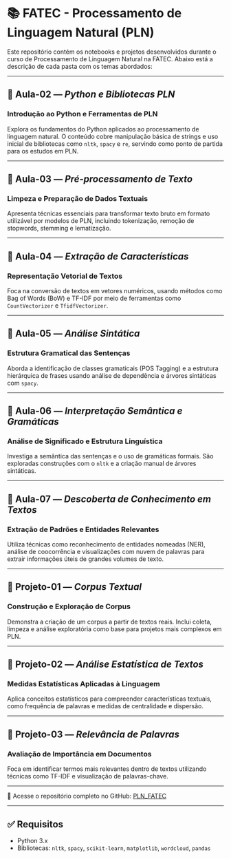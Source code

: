 # 📚 FATEC - Processamento de Linguagem Natural (PLN)

Este repositório contém os notebooks e projetos desenvolvidos durante o curso de Processamento de Linguagem Natural na FATEC. Abaixo está a descrição de cada pasta com os temas abordados:

---

## 📁 Aula-02 — *Python e Bibliotecas PLN* 
### Introdução ao Python e Ferramentas de PLN  
Explora os fundamentos do Python aplicados ao processamento de linguagem natural. O conteúdo cobre manipulação básica de strings e uso inicial de bibliotecas como `nltk`, `spacy` e `re`, servindo como ponto de partida para os estudos em PLN.

---

## 📁 Aula-03 — *Pré-processamento de Texto*
### Limpeza e Preparação de Dados Textuais  
Apresenta técnicas essenciais para transformar texto bruto em formato utilizável por modelos de PLN, incluindo tokenização, remoção de stopwords, stemming e lematização.

---

## 📁 Aula-04 — *Extração de Características*
### Representação Vetorial de Textos  
Foca na conversão de textos em vetores numéricos, usando métodos como Bag of Words (BoW) e TF-IDF por meio de ferramentas como `CountVectorizer` e `TfidfVectorizer`.

---

## 📁 Aula-05 — *Análise Sintática*
### Estrutura Gramatical das Sentenças  
Aborda a identificação de classes gramaticais (POS Tagging) e a estrutura hierárquica de frases usando análise de dependência e árvores sintáticas com `spacy`.

---

## 📁 Aula-06 — *Interpretação Semântica e Gramáticas*
### Análise de Significado e Estrutura Linguística  
Investiga a semântica das sentenças e o uso de gramáticas formais. São exploradas construções com o `nltk` e a criação manual de árvores sintáticas.

---

## 📁 Aula-07 — *Descoberta de Conhecimento em Textos*
### Extração de Padrões e Entidades Relevantes  
Utiliza técnicas como reconhecimento de entidades nomeadas (NER), análise de coocorrência e visualizações com nuvem de palavras para extrair informações úteis de grandes volumes de texto.

---

## 📁 Projeto-01 — *Corpus Textual*
### Construção e Exploração de Corpus  
Demonstra a criação de um corpus a partir de textos reais. Inclui coleta, limpeza e análise exploratória como base para projetos mais complexos em PLN.

---

## 📁 Projeto-02 — *Análise Estatística de Textos*
### Medidas Estatísticas Aplicadas à Linguagem  
Aplica conceitos estatísticos para compreender características textuais, como frequência de palavras e medidas de centralidade e dispersão.

---

## 📁 Projeto-03 — *Relevância de Palavras*
### Avaliação de Importância em Documentos  
Foca em identificar termos mais relevantes dentro de textos utilizando técnicas como TF-IDF e visualização de palavras-chave.

---

🔗 Acesse o repositório completo no GitHub: [PLN_FATEC](https://github.com/CoutinhoGuilherme/PLN_FATEC)

---

## ✅ Requisitos
- Python 3.x  
- Bibliotecas: `nltk`, `spacy`, `scikit-learn`, `matplotlib`, `wordcloud`, `pandas`
